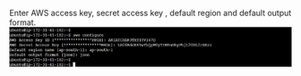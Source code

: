 Enter AWS access key, secret access key , default region and default output format.
![](https://github.com/smitwaman/aws-docker-ecr-ecs/blob/main/images/Step-3/17114260536642118541112203682095.jpg)
